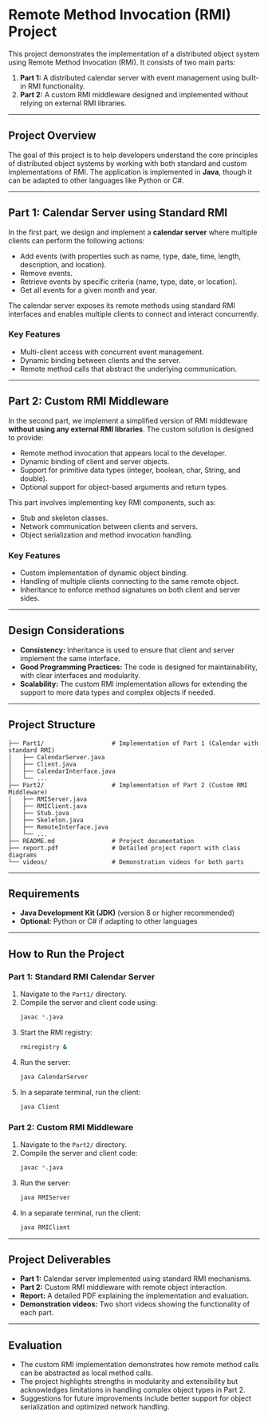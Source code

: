 # Remote Method Invocation (RMI) Project

This project demonstrates the implementation of a distributed object system using Remote Method Invocation (RMI). It consists of two main parts:

1. **Part 1:** A distributed calendar server with event management using built-in RMI functionality.  
2. **Part 2:** A custom RMI middleware designed and implemented without relying on external RMI libraries.

---

## **Project Overview**  
The goal of this project is to help developers understand the core principles of distributed object systems by working with both standard and custom implementations of RMI. The application is implemented in **Java**, though it can be adapted to other languages like Python or C#.

---

## **Part 1: Calendar Server using Standard RMI**  
In the first part, we design and implement a **calendar server** where multiple clients can perform the following actions:  
- Add events (with properties such as name, type, date, time, length, description, and location).  
- Remove events.  
- Retrieve events by specific criteria (name, type, date, or location).  
- Get all events for a given month and year.  

The calendar server exposes its remote methods using standard RMI interfaces and enables multiple clients to connect and interact concurrently.

### **Key Features**  
- Multi-client access with concurrent event management.  
- Dynamic binding between clients and the server.  
- Remote method calls that abstract the underlying communication.

---

## **Part 2: Custom RMI Middleware**  
In the second part, we implement a simplified version of RMI middleware **without using any external RMI libraries**. The custom solution is designed to provide:  
- Remote method invocation that appears local to the developer.  
- Dynamic binding of client and server objects.  
- Support for primitive data types (integer, boolean, char, String, and double).  
- Optional support for object-based arguments and return types.

This part involves implementing key RMI components, such as:  
- Stub and skeleton classes.  
- Network communication between clients and servers.  
- Object serialization and method invocation handling.

### **Key Features**  
- Custom implementation of dynamic object binding.  
- Handling of multiple clients connecting to the same remote object.  
- Inheritance to enforce method signatures on both client and server sides.

---

## **Design Considerations**  
- **Consistency:** Inheritance is used to ensure that client and server implement the same interface.  
- **Good Programming Practices:** The code is designed for maintainability, with clear interfaces and modularity.  
- **Scalability:** The custom RMI implementation allows for extending the support to more data types and complex objects if needed.

---

## **Project Structure**  
```
├── Part1/                   # Implementation of Part 1 (Calendar with standard RMI)
│   ├── CalendarServer.java  
│   ├── Client.java  
│   ├── CalendarInterface.java  
│   └── ...  
├── Part2/                   # Implementation of Part 2 (Custom RMI Middleware)  
│   ├── RMIServer.java  
│   ├── RMIClient.java  
│   ├── Stub.java  
│   ├── Skeleton.java  
│   ├── RemoteInterface.java  
│   └── ...  
├── README.md                # Project documentation  
├── report.pdf               # Detailed project report with class diagrams  
└── videos/                  # Demonstration videos for both parts  
```

---

## **Requirements**  
- **Java Development Kit (JDK)** (version 8 or higher recommended)  
- **Optional:** Python or C# if adapting to other languages  

---

## **How to Run the Project**

### **Part 1: Standard RMI Calendar Server**  
1. Navigate to the `Part1/` directory.  
2. Compile the server and client code using:  
    ```bash  
    javac *.java  
    ```  
3. Start the RMI registry:  
    ```bash  
    rmiregistry &  
    ```  
4. Run the server:  
    ```bash  
    java CalendarServer  
    ```  
5. In a separate terminal, run the client:  
    ```bash  
    java Client  
    ```  

### **Part 2: Custom RMI Middleware**  
1. Navigate to the `Part2/` directory.  
2. Compile the server and client code:  
    ```bash  
    javac *.java  
    ```  
3. Run the server:  
    ```bash  
    java RMIServer  
    ```  
4. In a separate terminal, run the client:  
    ```bash  
    java RMIClient  
    ```

---

## **Project Deliverables**  
- **Part 1:** Calendar server implemented using standard RMI mechanisms.  
- **Part 2:** Custom RMI middleware with remote object interaction.  
- **Report:** A detailed PDF explaining the implementation and evaluation.  
- **Demonstration videos:** Two short videos showing the functionality of each part.

---

## **Evaluation**  
- The custom RMI implementation demonstrates how remote method calls can be abstracted as local method calls.  
- The project highlights strengths in modularity and extensibility but acknowledges limitations in handling complex object types in Part 2.  
- Suggestions for future improvements include better support for object serialization and optimized network handling.
